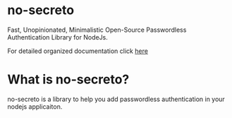 # no-secreto

Fast, Unopinionated, Minimalistic Open-Source Passwordless Authentication Library for NodeJs.

For detailed organized documentation click [here](https://docs-no-secreto.vercel.app/)

# What is no-secreto?

no-secreto is a library to help you add passwordless authentication in your nodejs applicaiton.
